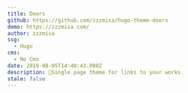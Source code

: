 ```yaml
---
title: Doors
github: https://github.com/zzzmisa/hugo-theme-doors
demo: https://zzzmisa.com/
author: zzzmisa
ssg:
  - Hugo
cms:
  - No Cms
date: 2019-08-05T14:40:43.000Z
description: 🚪Single page theme for links to your works
stale: false
---
```

